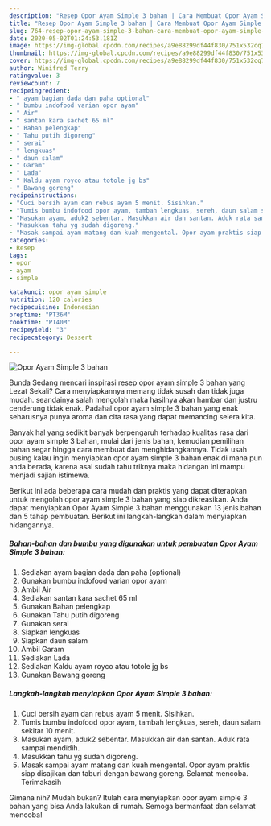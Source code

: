 ```yaml
---
description: "Resep Opor Ayam Simple 3 bahan | Cara Membuat Opor Ayam Simple 3 bahan Yang Bisa Manjain Lidah"
title: "Resep Opor Ayam Simple 3 bahan | Cara Membuat Opor Ayam Simple 3 bahan Yang Bisa Manjain Lidah"
slug: 764-resep-opor-ayam-simple-3-bahan-cara-membuat-opor-ayam-simple-3-bahan-yang-bisa-manjain-lidah
date: 2020-05-02T01:24:53.181Z
image: https://img-global.cpcdn.com/recipes/a9e88299df44f830/751x532cq70/opor-ayam-simple-3-bahan-foto-resep-utama.jpg
thumbnail: https://img-global.cpcdn.com/recipes/a9e88299df44f830/751x532cq70/opor-ayam-simple-3-bahan-foto-resep-utama.jpg
cover: https://img-global.cpcdn.com/recipes/a9e88299df44f830/751x532cq70/opor-ayam-simple-3-bahan-foto-resep-utama.jpg
author: Winifred Terry
ratingvalue: 3
reviewcount: 7
recipeingredient:
- " ayam bagian dada dan paha optional"
- " bumbu indofood varian opor ayam"
- " Air"
- " santan kara sachet 65 ml"
- " Bahan pelengkap"
- " Tahu putih digoreng"
- " serai"
- " lengkuas"
- " daun salam"
- " Garam"
- " Lada"
- " Kaldu ayam royco atau totole jg bs"
- " Bawang goreng"
recipeinstructions:
- "Cuci bersih ayam dan rebus ayam 5 menit. Sisihkan."
- "Tumis bumbu indofood opor ayam, tambah lengkuas, sereh, daun salam sekitar 10 menit."
- "Masukan ayam, aduk2 sebentar. Masukkan air dan santan. Aduk rata sampai mendidih."
- "Masukkan tahu yg sudah digoreng."
- "Masak sampai ayam matang dan kuah mengental. Opor ayam praktis siap disajikan dan taburi dengan bawang goreng. Selamat mencoba. Terimakasih"
categories:
- Resep
tags:
- opor
- ayam
- simple

katakunci: opor ayam simple 
nutrition: 120 calories
recipecuisine: Indonesian
preptime: "PT36M"
cooktime: "PT40M"
recipeyield: "3"
recipecategory: Dessert

---
```



![Opor Ayam Simple 3 bahan](https://img-global.cpcdn.com/recipes/a9e88299df44f830/751x532cq70/opor-ayam-simple-3-bahan-foto-resep-utama.jpg)

Bunda Sedang mencari inspirasi resep opor ayam simple 3 bahan yang Lezat Sekali? Cara menyiapkannya memang tidak susah dan tidak juga mudah. seandainya salah mengolah maka hasilnya akan hambar dan justru cenderung tidak enak. Padahal opor ayam simple 3 bahan yang enak seharusnya punya aroma dan cita rasa yang dapat memancing selera kita.



Banyak hal yang sedikit banyak berpengaruh terhadap kualitas rasa dari opor ayam simple 3 bahan, mulai dari jenis bahan, kemudian pemilihan bahan segar hingga cara membuat dan menghidangkannya. Tidak usah pusing kalau ingin menyiapkan opor ayam simple 3 bahan enak di mana pun anda berada, karena asal sudah tahu triknya maka hidangan ini mampu menjadi sajian istimewa.


Berikut ini ada beberapa cara mudah dan praktis yang dapat diterapkan untuk mengolah opor ayam simple 3 bahan yang siap dikreasikan. Anda dapat menyiapkan Opor Ayam Simple 3 bahan menggunakan 13 jenis bahan dan 5 tahap pembuatan. Berikut ini langkah-langkah dalam menyiapkan hidangannya.

<!--inarticleads1-->

##### Bahan-bahan dan bumbu yang digunakan untuk pembuatan Opor Ayam Simple 3 bahan:

1. Sediakan  ayam bagian dada dan paha (optional)
1. Gunakan  bumbu indofood varian opor ayam
1. Ambil  Air
1. Sediakan  santan kara sachet 65 ml
1. Gunakan  Bahan pelengkap
1. Gunakan  Tahu putih digoreng
1. Gunakan  serai
1. Siapkan  lengkuas
1. Siapkan  daun salam
1. Ambil  Garam
1. Sediakan  Lada
1. Sediakan  Kaldu ayam royco atau totole jg bs
1. Gunakan  Bawang goreng




<!--inarticleads2-->

##### Langkah-langkah menyiapkan Opor Ayam Simple 3 bahan:

1. Cuci bersih ayam dan rebus ayam 5 menit. Sisihkan.
1. Tumis bumbu indofood opor ayam, tambah lengkuas, sereh, daun salam sekitar 10 menit.
1. Masukan ayam, aduk2 sebentar. Masukkan air dan santan. Aduk rata sampai mendidih.
1. Masukkan tahu yg sudah digoreng.
1. Masak sampai ayam matang dan kuah mengental. Opor ayam praktis siap disajikan dan taburi dengan bawang goreng. Selamat mencoba. Terimakasih




Gimana nih? Mudah bukan? Itulah cara menyiapkan opor ayam simple 3 bahan yang bisa Anda lakukan di rumah. Semoga bermanfaat dan selamat mencoba!
